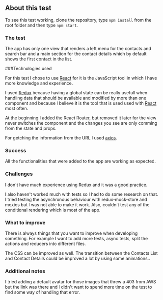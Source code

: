 ## About this test

To see this test working, clone the repository, type `npm install` from the root folder and then type `npm start`.

### The test

The app has only one view that renders a left menu for the contacts and search bar and a main section for the contact details which by default shows the first contact in the list.

###Technologies used

For this test I chose to use [React](https://reactjs.org/) for it is the JavaScript tool in which I have more knowledge and experience.

I used [Redux](https://redux.js.org/) because having a global state can be really usefull when handling data that should be available and modified by more than one component and because I believe it is the tool that is used used with [React](https://reactjs.org/) most often.

At the beginning I added the React Router, but removed it later for the view never switches the component and the changes you see are only comming from the state and props.

For getching the information from the URL I used [axios](https://github.com/axios/axios).

### Success

All the functionalities that were added to the app are working as expected. 

### Challenges

I don't have much experience using Redux and it was a good practice.

I also haven't worked much with tests so I had to do some research on that. I tried testing the asynchronous behaviour with redux-mock-store and moxios but I was not able to make it work. Also, couldn't test any of the conditional rendering which is most of the app.

### What to improve

There is always things that you want to improve when developing something. For example I want to add more tests, async tests, split the actions and reducers into different files.

The CSS can be improved as well. The transition between the Contacts List and Contact Details could be improved a lot by using some animations..

### Additional notes

I tried adding a default avatar for those images that threw a 403 from AWS but the link was there and I didn't want to spend more time on the test to find some way of handling that error.